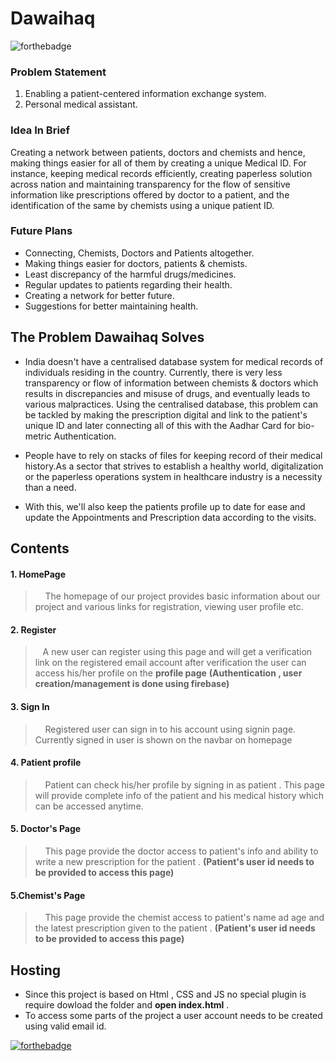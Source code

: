 # Dawaihaq
![forthebadge](https://forthebadge.com/images/badges/built-with-love.svg)
### Problem Statement
1. Enabling a patient-centered information exchange system.
2. Personal medical assistant.

### Idea In Brief
Creating a network between patients, doctors and chemists and hence, making things easier for all of them by creating a unique Medical ID. For instance, keeping medical records efficiently, creating paperless solution across nation and maintaining transparency for the flow of sensitive information like prescriptions offered by doctor to a patient, and the identification of the same by chemists using a unique patient ID. 

### Future Plans 
- Connecting, Chemists, Doctors and Patients altogether.
- Making things easier for doctors, patients & chemists.
- Least discrepancy of the harmful drugs/medicines.
- Regular updates to patients regarding their health.
- Creating a network for better future.
- Suggestions for better maintaining health.

## The Problem Dawaihaq Solves 
- India doesn't have a centralised database system for medical records of individuals residing in the country. Currently, there is very less transparency or flow of information between chemists & doctors which results in discrepancies and misuse of drugs, and eventually leads to various malpractices. Using the centralised database, this problem can be tackled by making the prescription digital and link to the patient's unique ID and later connecting all of this with the Aadhar Card for bio-metric Authentication. 

- People have to rely on stacks of files for keeping record of their medical history.As a sector that strives to establish a healthy world, digitalization or the paperless operations system in healthcare industry is a necessity than a need.

- With this, we'll also keep the patients profile up to date for ease and update the Appointments and Prescription data according to the visits.

## Contents


 #### 1. HomePage

 >   &nbsp;  &nbsp; The homepage of our project provides basic information about our project and various links for registration, viewing user profile etc.
    
#### 2. Register 
>   &nbsp;  &nbsp;A new user can register using this page and will get a verification link on the registered email account after verification the user can access his/her profile on the  __profile page__ __(Authentication , user creation/management is done using firebase)__

#### 3. Sign In 
>   &nbsp;  &nbsp; Registered user can sign in to his account using signin page. Currently signed in user is shown on the navbar on homepage

#### 4. Patient profile
>   &nbsp;  &nbsp; Patient can check his/her profile by signing in as patient . This page will provide complete info of the patient and his medical history which can be accessed anytime.

#### 5. Doctor's Page 
>   &nbsp;  &nbsp; This page provide the doctor access to patient's info and ability to write a new prescription for the patient .  __(Patient's user id needs to be provided to access this page)__

#### 5.Chemist's Page 
>   &nbsp;  &nbsp; This page provide the chemist access to patient's name ad age and the latest prescription given to the patient .  __(Patient's user id needs to be provided to access this page)__

## Hosting 
-  Since this project is based on Html , CSS and JS no special plugin is require dowload the folder and __open index.html__ .
-  To access some parts of the project a user account needs to be created using valid email id.

[![forthebadge](https://forthebadge.com/images/badges/check-it-out.svg)](https://icoderharshit.github.io/dawaihaq)
